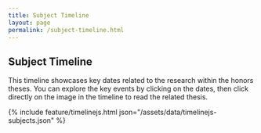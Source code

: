 ```yaml
---
title: Subject Timeline
layout: page
permalink: /subject-timeline.html
---
```


## Subject Timeline

This timeline showcases key dates related to the research within the honors theses. You can explore the key events by clicking on the dates, then click directly on the image in the timeline to read the related thesis. 

{% include feature/timelinejs.html json="/assets/data/timelinejs-subjects.json" %}